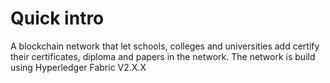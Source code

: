 # Quick intro
A blockchain network that let schools, colleges and universities add certify their certificates, diploma and papers in the network.
The network is build using Hyperledger Fabric V2.X.X 
